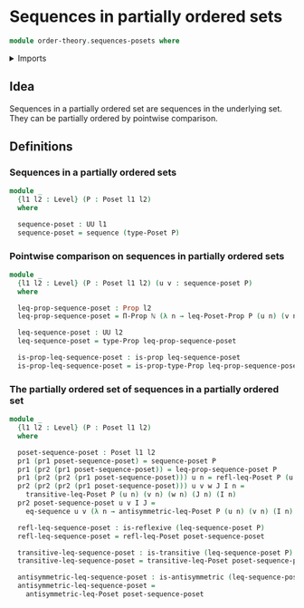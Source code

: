 # Sequences in partially ordered sets

```agda
module order-theory.sequences-posets where
```

<details><summary>Imports</summary>

```agda
open import elementary-number-theory.natural-numbers

open import foundation.binary-relations
open import foundation.dependent-pair-types
open import foundation.identity-types
open import foundation.propositions
open import foundation.sequences
open import foundation.universe-levels

open import order-theory.posets
```

</details>

## Idea

Sequences in a partially ordered set are sequences in the underlying set. They
can be partially ordered by pointwise comparison.

## Definitions

### Sequences in a partially ordered sets

```agda
module _
  {l1 l2 : Level} (P : Poset l1 l2)
  where

  sequence-poset : UU l1
  sequence-poset = sequence (type-Poset P)
```

### Pointwise comparison on sequences in partially ordered sets

```agda
module _
  {l1 l2 : Level} (P : Poset l1 l2) (u v : sequence-poset P)
  where

  leq-prop-sequence-poset : Prop l2
  leq-prop-sequence-poset = Π-Prop ℕ (λ n → leq-Poset-Prop P (u n) (v n))

  leq-sequence-poset : UU l2
  leq-sequence-poset = type-Prop leq-prop-sequence-poset

  is-prop-leq-sequence-poset : is-prop leq-sequence-poset
  is-prop-leq-sequence-poset = is-prop-type-Prop leq-prop-sequence-poset
```

### The partially ordered set of sequences in a partially ordered set

```agda
module _
  {l1 l2 : Level} (P : Poset l1 l2)
  where

  poset-sequence-poset : Poset l1 l2
  pr1 (pr1 poset-sequence-poset) = sequence-poset P
  pr1 (pr2 (pr1 poset-sequence-poset)) = leq-prop-sequence-poset P
  pr1 (pr2 (pr2 (pr1 poset-sequence-poset))) u n = refl-leq-Poset P (u n)
  pr2 (pr2 (pr2 (pr1 poset-sequence-poset))) u v w J I n =
    transitive-leq-Poset P (u n) (v n) (w n) (J n) (I n)
  pr2 poset-sequence-poset u v I J =
    eq-sequence u v (λ n → antisymmetric-leq-Poset P (u n) (v n) (I n) (J n))

  refl-leq-sequence-poset : is-reflexive (leq-sequence-poset P)
  refl-leq-sequence-poset = refl-leq-Poset poset-sequence-poset

  transitive-leq-sequence-poset : is-transitive (leq-sequence-poset P)
  transitive-leq-sequence-poset = transitive-leq-Poset poset-sequence-poset

  antisymmetric-leq-sequence-poset : is-antisymmetric (leq-sequence-poset P)
  antisymmetric-leq-sequence-poset =
    antisymmetric-leq-Poset poset-sequence-poset
```
